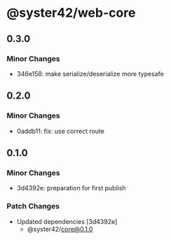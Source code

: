 # @syster42/web-core

## 0.3.0

### Minor Changes

- 346e158: make serialize/deserialize more typesafe

## 0.2.0

### Minor Changes

- 0addb11: fix: use correct route

## 0.1.0

### Minor Changes

- 3d4392e: preparation for first publish

### Patch Changes

- Updated dependencies [3d4392e]
  - @syster42/core@0.1.0
